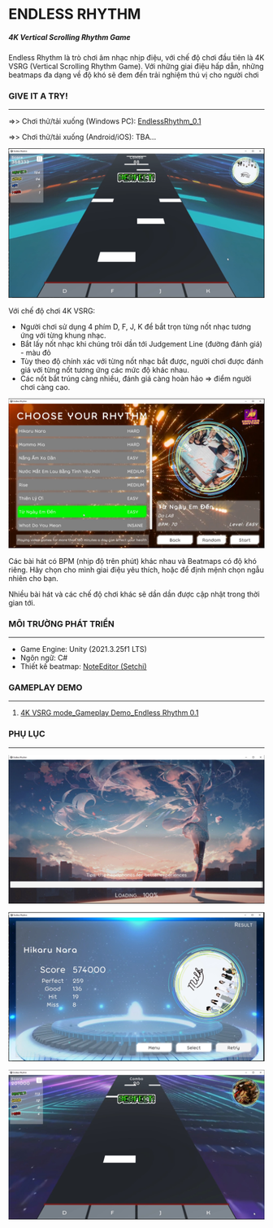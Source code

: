 
# ENDLESS RHYTHM

##### *4K Vertical Scrolling Rhythm Game*

Endless Rhythm là trò chơi âm nhạc nhịp điệu, với chế độ chơi đầu tiên là 4K VSRG (Vertical Scrolling Rhythm Game). Với những giai điệu hấp dẫn, những beatmaps đa dạng về độ khó sẽ đem đến trải nghiệm thú vị cho người chơi

### GIVE IT A TRY!

---

=>> Chơi thử/tải xuống (Windows PC): [EndlessRhythm_0.1](https://hiimjust.itch.io/endlessrhythm)

=>> Chơi thử/tải xuống (Android/iOS): TBA...

![1730811697422](image/README/1730811697422.png)

Với chế độ chơi 4K VSRG:

* Người chơi sử dụng 4 phím D, F, J, K để bắt trọn từng nốt nhạc tương ứng với từng khung nhạc.
* Bắt lấy nốt nhạc khi chúng trôi dần tới Judgement Line (đường đánh giá) - màu đỏ
* Tùy theo độ chính xác với từng nốt nhạc bắt được, người chơi được đánh giá với từng nốt tương ứng các mức độ khác nhau.
* Các nốt bắt trúng càng nhiều, đánh giá càng hoàn hảo => điểm người chơi càng cao.

![1730811898051](image/README/1730811898051.png)

Các bài hát có BPM (nhịp độ trên phút) khác nhau và Beatmaps có độ khó riêng. Hãy chọn cho mình giai điệu yêu thích, hoặc để định mệnh chọn ngẫu nhiên cho bạn.

Nhiều bài hát và các chế độ chơi khác sẽ dần dần được cập nhật trong thời gian tới.

### MÔI TRƯỜNG PHÁT TRIỂN

---

* Game Engine: Unity (2021.3.25f1 LTS)
* Ngôn ngữ: C#
* Thiết kế beatmap: [NoteEditor (Setchi)](https://github.com/setchi/NoteEditor)

### GAMEPLAY DEMO

---

1. [4K VSRG mode_Gameplay Demo_Endless Rhythm 0.1](https://drive.google.com/file/d/1lKBSsI72SAaMq4mEto8TuliefvePdu5h/view?usp=sharing)

### PHỤ LỤC

---

![1730812667599](image/README/1730812667599.png)


![1730812727600](image/README/1730812727600.png)


![1730813028386](image/README/1730813028386.png)

